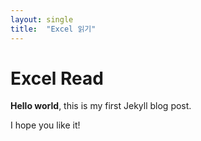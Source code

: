 ```yaml
---
layout: single
title:  "Excel 읽기"
---
```


# Excel Read

**Hello world**, this is my first Jekyll blog post.

I hope you like it!
